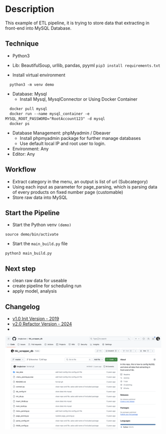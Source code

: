# Description

This example of ETL pipeline, it is trying to store data that extracting in front-end into MySQL Database.

## Technique

- Python3
- Lib: BeautifulSoup, urllib, pandas, pyyml
`pip3 install requirements.txt`

- Install virtual environment

```shell
  python3 -m venv demo
```

- Database: Mysql
  - Install Mysql, MysqlConnector or Using Docker Container

```shell
  docker pull mysql
  docker run --name mysql_container -e MYSQL_ROOT_PASSWORD="RootAccount123" -d mysql
  docker ps
```

- Database Management: phpMyadmin / Dbeaver
  - Install phpmyadmin package for further manage databases
  - Use default local IP and root user to login.
- Environment: Any
- Editor: Any

## Workflow

- Extract category in the menu, an output is list of url (Subcategory)
- Using each input as parameter for page_parsing, which is parsing data of every products on fixed number page (customable)
- Store raw data into MySQL

## Start the Pipeline

- Start the Python venv `(demo)`

```shell
source demo/bin/activate
```

- Start the `main_build.py` file

```shell
python3 main_build.py
```

## Next step

- clean raw data for useable
- create pipeline for scheduling run
- apply model, analysis


## Changelog

-  [v1.0 Init Version - 2019]()
-  [v2.0 Refactor Version - 2024]()
-  
![alt text](Version2019.png)